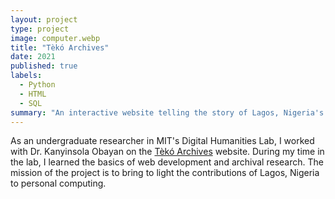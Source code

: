 ```yaml
---
layout: project
type: project
image: computer.webp
title: "Tèkó Archives"
date: 2021
published: true
labels:
  - Python
  - HTML
  - SQL
summary: "An interactive website telling the story of Lagos, Nigeria's contribution to the personal computer boom."
---
```


As an undergraduate researcher in MIT's Digital Humanities Lab, I worked with Dr. Kanyinsola Obayan on the <a href="https://tekoarchives.com/">Tèkó Archives</a> website. During my time in the lab, I learned the basics of web development and archival research. The mission of the project is to bring to light the contributions of Lagos, Nigeria to personal computing. 

